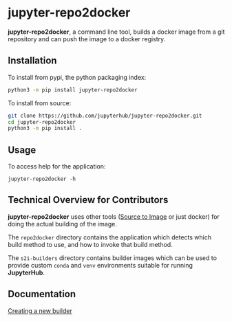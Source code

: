 # jupyter-repo2docker

**jupyter-repo2docker**, a command line tool, builds a docker image from a git
repository and can push the image to a docker registry.

## Installation

To install from pypi, the python packaging index:

```bash
python3 -m pip install jupyter-repo2docker
```

To install from source:

```bash
git clone https://github.com/jupyterhub/jupyter-repo2docker.git
cd jupyter-repo2docker
python3 -m pip install .
```

## Usage

To access help for the application:

    jupyter-repo2docker -h

## Technical Overview for Contributors

**jupyter-repo2docker** uses other tools
([Source to Image](https://github.com/openshift/source-to-image) or just docker)
for doing the actual building of the image.

The `repo2docker` directory contains the application which detects which build
method to use, and how to invoke that build method.

The `s2i-builders` directory contains builder images which can be used to
provide custom `conda` and `venv` environments suitable for running
**JupyterHub**.

## Documentation

[Creating a new builder](builder.md)
